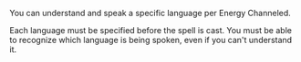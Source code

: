 You can understand and speak a specific language per Energy Channeled.

Each language must be specified before the spell is cast. You must be able to recognize which language is being spoken, even if you can't understand it.